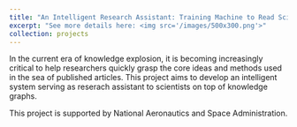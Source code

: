 ```yaml
---
title: "An Intelligent Research Assistant: Training Machine to Read Scientific Papers"
excerpt: "See more details here: <img src='/images/500x300.png'>"
collection: projects
---
```


In the current era of knowledge explosion, it is becoming increasingly critical to help researchers quickly grasp the core ideas and methods used in the sea of published articles. This project aims to develop an intelligent system serving as reserach assistant to scientists on top of knowledge graphs.

This project is supported by National Aeronautics and Space Administration.
